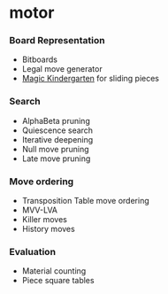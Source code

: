 # motor

### Board Representation
* Bitboards 
* Legal move generator
* [Magic Kindergarten](https://github.com/martinnovaak/motor/blob/main/kindergarten.md) for sliding pieces

### Search
* AlphaBeta pruning
* Quiescence search
* Iterative deepening
* Null move pruning
* Late move pruning

### Move ordering
* Transposition Table move ordering
* MVV-LVA
* Killer moves
* History moves

### Evaluation
* Material counting
* Piece square tables
